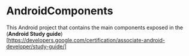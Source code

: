 # AndroidComponents

This Android project that contains the main components exposed in the (**Android Study guide**)[https://developers.google.com/certification/associate-android-developer/study-guide/]  
